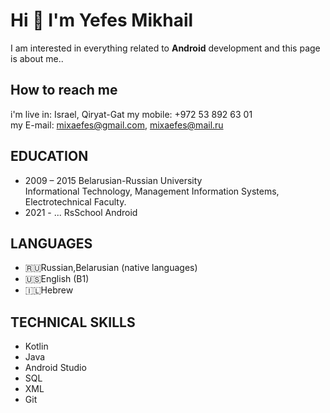 # Hi 👋 I'm Yefes Mikhail 
I am interested in everything related to **Android** development
 and this page is about me..

## How to reach me
i'm live in: Israel, Qiryat-Gat
my mobile: +972 53 892 63 01  
my E-mail: [mixaefes@gmail.com](mailto:mixaefes@gmail.com), [mixaefes@mail.ru](mailto:mixaefes@mail.ru)

## EDUCATION

 - 2009 – 2015 Belarusian-Russian University  
Informational Technology, Management Information Systems, Electrotechnical Faculty.
 - 2021 - ... RsSchool Android

## LANGUAGES
- 🇷🇺Russian,Belarusian (native languages) 
- 🇺🇸English (B1)
- 🇮🇱Hebrew

## TECHNICAL SKILLS
- Kotlin
- Java 
- Android Studio
- SQL
 - XML
- Git
